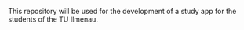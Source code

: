 This repository will be used for the development of a study app for the students of the TU Ilmenau.
